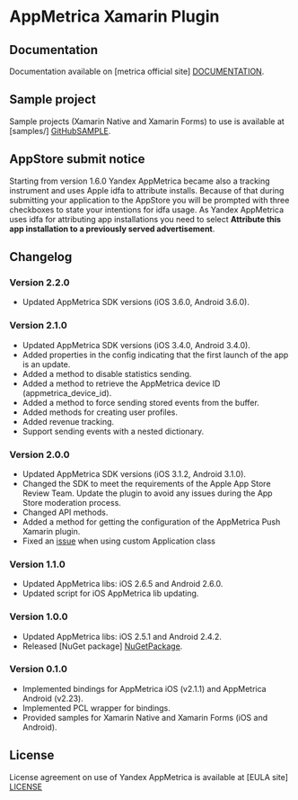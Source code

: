 # AppMetrica Xamarin Plugin

## Documentation
Documentation available on [metrica official site] [DOCUMENTATION].

## Sample project
Sample projects (Xamarin Native and Xamarin Forms) to use is available at [samples/] [GitHubSAMPLE].

## AppStore submit notice
Starting from version 1.6.0 Yandex AppMetrica became also a tracking instrument and
uses Apple idfa to attribute installs. Because of that during submitting your
application to the AppStore you will be prompted with three checkboxes to state
your intentions for idfa usage.
As Yandex AppMetrica uses idfa for attributing app installations you need to select **Attribute this app installation to a previously served
advertisement**.

## Changelog

### Version 2.2.0
* Updated AppMetrica SDK versions (iOS 3.6.0, Android 3.6.0).

### Version 2.1.0
* Updated AppMetrica SDK versions (iOS 3.4.0, Android 3.4.0).
* Added properties in the config indicating that the first launch of the app is an update.
* Added a method to disable statistics sending.
* Added a method to retrieve the AppMetrica device ID (appmetrica_device_id).
* Added a method to force sending stored events from the buffer.
* Added methods for creating user profiles.
* Added revenue tracking.
* Support sending events with a nested dictionary.

### Version 2.0.0
* Updated AppMetrica SDK versions (iOS 3.1.2, Android 3.1.0).
* Changed the SDK to meet the requirements of the Apple App Store Review Team. Update the plugin to avoid any issues during the App Store moderation process.
* Changed API methods.
* Added a method for getting the configuration of the AppMetrica Push Xamarin plugin.
* Fixed an [issue](https://github.com/yandexmobile/metrica-plugin-xamarin/issues/5) when using custom Application class

### Version 1.1.0
* Updated AppMetrica libs: iOS 2.6.5 and Android 2.6.0.
* Updated script for iOS AppMetrica lib updating.

### Version 1.0.0
* Updated AppMetrica libs: iOS 2.5.1 and Android 2.4.2.
* Released [NuGet package] [NuGetPackage].

### Version 0.1.0
* Implemented bindings for AppMetrica iOS (v2.1.1) and AppMetrica Android (v2.23).
* Implemented PCL wrapper for bindings.
* Provided samples for Xamarin Native and Xamarin Forms (iOS and Android).

## License
License agreement on use of Yandex AppMetrica is available at [EULA site] [LICENSE]


[LICENSE]: https://yandex.com/legal/appmetrica_sdk_agreement/ "Yandex AppMetrica agreement"
[DOCUMENTATION]: https://appmetrica.yandex.ru/docs/mobile-sdk-dg/concepts/xamarin-plugin.html "Yandex AppMetrica Xamarin Plugin documentation"
[GitHubSAMPLE]: https://github.com/yandexmobile/metrica-plugin-xamarin/tree/master/samples "Samples from reository"
[NuGetPackage]: https://www.nuget.org/packages/Yandex.Metrica.Xamarin/ "NuGet package"
